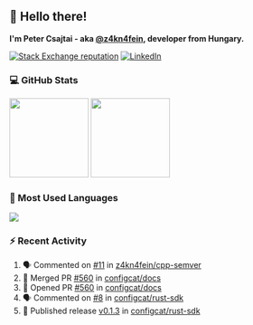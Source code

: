## 👋 Hello there!

**I'm Peter Csajtai - aka [@z4kn4fein](https://github.com/z4kn4fein), developer from Hungary.**

[![Stack Exchange reputation](https://img.shields.io/stackexchange/stackoverflow/r/8700582?color=orange&label=reputation&logo=stackoverflow&style=for-the-badge)](https://stackoverflow.com/users/8700582)
[![LinkedIn](https://img.shields.io/badge/linkedin-%230077B5.svg?style=for-the-badge&logo=linkedin&logoColor=white)](https://www.linkedin.com/in/csajtai-p%C3%A9ter-45395341/)

### 💻 GitHub Stats

<div>
  <img height="140px" src="https://github-readme-stats-pcsajtai.vercel.app/api?username=z4kn4fein&show_icons=true&hide_border=true&count_private=true&custom_title=Stats&theme=dracula&line_height=24&hide_title=true">
  <img height="140px" src="https://streak-stats.demolab.com?user=z4kn4fein&theme=dracula&hide_border=true">
  
</div>

### :toolbox: Most Used Languages

<img src="https://github-readme-stats-pcsajtai.vercel.app/api/top-langs/?username=z4kn4fein&theme=dracula&hide_border=true&layout=compact&langs_count=8&hide_title=true">

### :zap: Recent Activity

<!--START_SECTION:activity-->
1. 🗣 Commented on [#11](https://github.com/z4kn4fein/cpp-semver/pull/11#issuecomment-3024124702) in [z4kn4fein/cpp-semver](https://github.com/z4kn4fein/cpp-semver)
2. 🎉 Merged PR [#560](https://github.com/configcat/docs/pull/560) in [configcat/docs](https://github.com/configcat/docs)
3. 💪 Opened PR [#560](https://github.com/configcat/docs/pull/560) in [configcat/docs](https://github.com/configcat/docs)
4. 🗣 Commented on [#8](https://github.com/configcat/rust-sdk/issues/8#issuecomment-2979835012) in [configcat/rust-sdk](https://github.com/configcat/rust-sdk)
5. 🚀 Published release [v0.1.3](https://github.com/configcat/rust-sdk/releases/tag/v0.1.3) in [configcat/rust-sdk](https://github.com/configcat/rust-sdk)
<!--END_SECTION:activity-->

